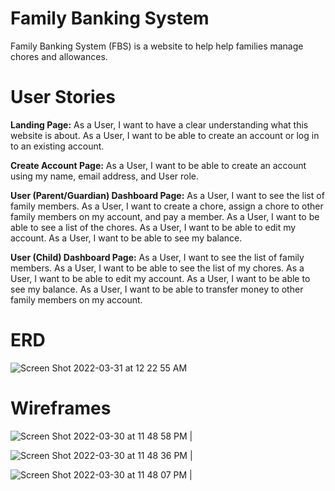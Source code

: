 # Family Banking System

Family Banking System (FBS) is a website to help help families manage chores and allowances. 


# User Stories

**Landing Page:**
As a User, I want to have a clear understanding what this website is about.
As a User, I want to be able to create an account or log in to an existing account.

**Create Account Page:**
As a User, I want to be able to create an account using my name, email address, and User role.

**User (Parent/Guardian) Dashboard Page:**
As a User, I want to see the list of family members.
As a User, I want to create a chore, assign a chore to other family members on my account, and pay a member.
As a User, I want to be able to see a list of the chores.
As a User, I want to be able to edit my account.
As a User, I want to be able to see my balance.

**User (Child) Dashboard Page:**
As a User, I want to see the list of family members.
As a User, I want to be able to see the list of my chores.
As a User, I want to be able to edit my account.
As a User, I want to be able to see my balance.
As a User, I want to be able to transfer money to other family members on my account.


# ERD

![Screen Shot 2022-03-31 at 12 22 55 AM](https://user-images.githubusercontent.com/92559697/160982343-128abd44-ade0-4372-aa8d-4b319d79b6c4.png)



# Wireframes

![Screen Shot 2022-03-30 at 11 48 58 PM](https://user-images.githubusercontent.com/92559697/160979049-665b3573-594c-414e-a2d5-204a9cda29da.png) |

![Screen Shot 2022-03-30 at 11 48 36 PM](https://user-images.githubusercontent.com/92559697/160979060-759a6652-a5b8-41ac-92e5-cd8af3b245e8.png) |

![Screen Shot 2022-03-30 at 11 48 07 PM](https://user-images.githubusercontent.com/92559697/160979090-ae621044-d0b6-4909-930f-eb6ba286056e.png) |


